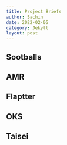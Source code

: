 ```yaml
---
title: Project Briefs
author: Sachin
date: 2022-02-05
category: Jekyll
layout: post
---
```


## Sootballs
## AMR
## Flaptter
## OKS
## Taisei
